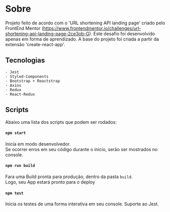 # Sobre

Projeto feito de acordo com o 'URL shortening API landing page' criado pelo FrontEnd Mentor (https://www.frontendmentor.io/challenges/url-shortening-api-landing-page-2ce3ob-G). Este desafio foi desenvolvido apenas em forma de aprendizado. A base do projeto foi criada a partir da extensão 'create-react-app'.

## Tecnologias
    
    - Jest
    - Styled-Components
    - Bootstrap + Reactstrap
    - Axios
    - Redux
    - React-Redux

## Scripts

Abaixo uma lista dos scripts que podem ser rodados:

#### `npm start`

Inicia em modo desenvolvedor.<br />
Se ocorrer erros em seu código durante o inicio, serão ser mostrados no console.

#### `npm run build`

Fara uma Build pronta para produção, dentro da pasta `build`.<br />
Logo, seu App estará pronto para o deploy

#### `npm test`

Inicia os testes de uma forma interativa em seu console.
Suporte ao Jest.
